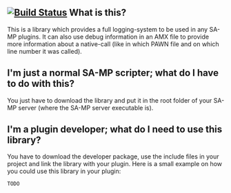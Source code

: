 [![Build Status](https://travis-ci.org/maddinat0r/samp-log-core.svg?branch=master)](https://travis-ci.org/maddinat0r/samp-log-core)
What is this?  
-----
This is a library which provides a full logging-system to be used in any SA-MP plugins. It can also use debug information in an AMX file to provide more information about a native-call (like in which PAWN file and on which line number it was called).

I'm just a normal SA-MP scripter; what do I have to do with this?
-----
You just have to download the library and put it in the root folder of your SA-MP server (where the SA-MP server executable is).

I'm a plugin developer; what do I need to use this library?
-----
You have to download the developer package, use the include files in your project and link the library with your plugin.
Here is a small example on how you could use this library in your plugin:
```pawn
TODO
```
